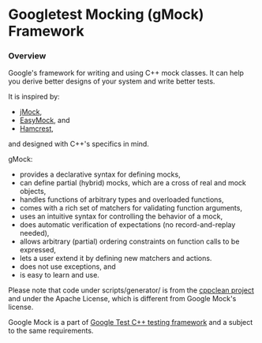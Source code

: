 # Googletest Mocking (gMock) Framework

### Overview

Google's framework for writing and using C++ mock classes. It can help you
derive better designs of your system and write better tests.

It is inspired by:

*   [jMock](http://www.jmock.org/),
*   [EasyMock](http://www.easymock.org/), and
*   [Hamcrest](http://code.google.com/p/hamcrest/),

and designed with C++'s specifics in mind.

gMock:

-   provides a declarative syntax for defining mocks,
-   can define partial (hybrid) mocks, which are a cross of real and mock
    objects,
-   handles functions of arbitrary types and overloaded functions,
-   comes with a rich set of matchers for validating function arguments,
-   uses an intuitive syntax for controlling the behavior of a mock,
-   does automatic verification of expectations (no record-and-replay needed),
-   allows arbitrary (partial) ordering constraints on function calls to be
    expressed,
-   lets a user extend it by defining new matchers and actions.
-   does not use exceptions, and
-   is easy to learn and use.

Please note that code under scripts/generator/ is from the [cppclean
project](http://code.google.com/p/cppclean/) and under the Apache
License, which is different from Google Mock's license.

Google Mock is a part of
[Google Test C++ testing framework](http://github.com/google/googletest/) and a
subject to the same requirements.
